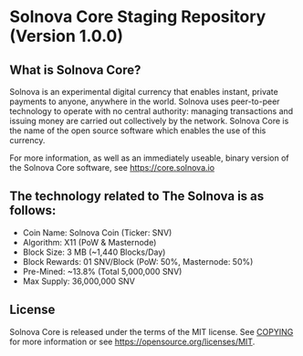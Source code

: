 Solnova Core Staging Repository (Version 1.0.0)
===========================

What is Solnova Core?
-------------

Solnova is an experimental digital currency that enables instant, private
payments to anyone, anywhere in the world. Solnova uses peer-to-peer technology
to operate with no central authority: managing transactions and issuing money
are carried out collectively by the network. Solnova Core is the name of the open
source software which enables the use of this currency.

For more information, as well as an immediately useable, binary version of
the Solnova Core software, see https://core.solnova.io


The technology related to The Solnova is as follows:
-------------

- Coin Name: Solnova Coin (Ticker: SNV)
- Algorithm: X11 (PoW & Masternode)
- Block Size: 3 MB (~1,440 Blocks/Day)
- Block Rewards: 01 SNV/Block (PoW: 50%, Masternode: 50%)
- Pre-Mined: ~13.8% (Total 5,000,000 SNV)
- Max Supply: 36,000,000 SNV


License
-------

Solnova Core is released under the terms of the MIT license. See [COPYING](COPYING) for more
information or see https://opensource.org/licenses/MIT.
